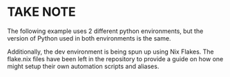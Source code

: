 # TAKE NOTE
The following example uses 2 different python environments, but the version of Python used in both environments is the same. 

Additionally, the dev environment is being spun up using Nix Flakes. The flake.nix files have been left in the repository to provide a guide on how one might setup their own automation scripts and aliases.


